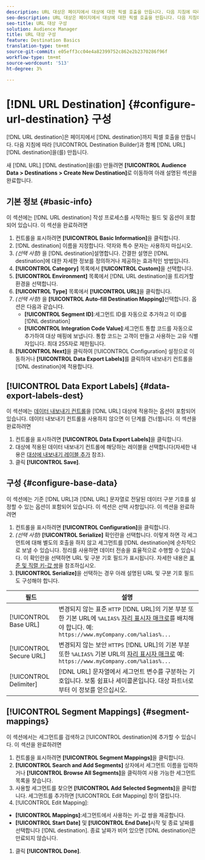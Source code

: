 ```yaml
---
description: URL 대상은 페이지에서 대상에 대한 픽셀 호출을 만듭니다. 다음 지침에 따라 대상 빌더로 URL 대상을 만듭니다.
seo-description: URL 대상은 페이지에서 대상에 대한 픽셀 호출을 만듭니다. 다음 지침에 따라 대상 빌더로 URL 대상을 만듭니다.
seo-title: URL 대상 구성
solution: Audience Manager
title: URL 대상 구성
feature: Destination Basics
translation-type: tm+mt
source-git-commit: e05eff3cc04e4a82399752c862e2b2370286f96f
workflow-type: tm+mt
source-wordcount: '513'
ht-degree: 3%

---
```




# [!DNL URL Destination] {#configure-url-destination} 구성

[!DNL URL destination]은 페이지에서 [!DNL destination]까지 픽셀 호출을 만듭니다. 다음 지침에 따라 [!UICONTROL Destination Builder]과 함께 [!DNL URL] [!DNL destination]을(를) 만듭니다.

<!-- create-url-destination.xml -->

새 [!DNL URL] [!DNL destination]을(를) 만들려면 **[!UICONTROL Audience Data > Destinations > Create New Destination]**&#x200B;로 이동하여 아래 설명된 섹션을 완료합니다.

## 기본 정보 {#basic-info}

이 섹션에는 [!DNL URL destination] 작성 프로세스를 시작하는 필드 및 옵션이 포함되어 있습니다. 이 섹션을 완료하려면

1. 컨트롤을 표시하려면 **[!UICONTROL Basic Information]**&#x200B;을 클릭합니다.
2. [!DNL destination] 이름을 지정합니다. 약자와 특수 문자는 사용하지 마십시오.
3. *(선택 사항)* 을  [!DNL destination]설명합니다. 간결한 설명은 [!DNL destination]에 대한 자세한 정보를 정의하거나 제공하는 효과적인 방법입니다.
4. **[!UICONTROL Category]** 목록에서 **[!UICONTROL Custom]**&#x200B;을 선택합니다.
5. **[!UICONTROL Environment]** 목록에서 [!DNL URL destination]을 트리거할 환경을 선택합니다.
6. **[!UICONTROL Type]** 목록에서 **[!UICONTROL URL]**&#x200B;을 클릭합니다.
7. *(선택 사항)* 을  **[!UICONTROL Auto-fill Destination Mapping]**&#x200B;선택합니다. 옵션은 다음과 같습니다.
   * **[!UICONTROL Segment ID]**:세그먼트 ID를 자동으로 추가하고 이 ID를  [!DNL destination]
   * **[!UICONTROL Integration Code Value]**:세그먼트 통합 코드를 자동으로 추가하여 대상 매핑에 보냅니다. 통합 코드는 고객이 만들고 사용하는 고유 식별자입니다. 최대 255자로 제한됩니다.
8. **[!UICONTROL Next]**&#x200B;을 클릭하여 [!UICONTROL Configuration] 설정으로 이동하거나 **[!UICONTROL Data Export Labels]**&#x200B;를 클릭하여 내보내기 컨트롤을 [!DNL destination]에 적용합니다.

## [!UICONTROL Data Export Labels] {#data-export-labels-dest}

이 섹션에는 [데이터 내보내기 컨트롤](../../features/data-export-controls.md)을 [!DNL URL] 대상에 적용하는 옵션이 포함되어 있습니다. 데이터 내보내기 컨트롤을 사용하지 않으면 이 단계를 건너뜁니다. 이 섹션을 완료하려면

1. 컨트롤을 표시하려면 **[!UICONTROL Data Export Labels]**&#x200B;을 클릭합니다.
2. 대상에 적용된 데이터 내보내기 컨트롤에 해당하는 레이블을 선택합니다(자세한 내용은 [대상에 내보내기 레이블 추가](/help/using/features/destinations/add-data-export-labels.md) 참조).
3. 클릭 **[!UICONTROL Save]**.

## 구성 {#configure-base-data}

이 섹션에는 기준 [!DNL URL]과 [!DNL URL] 문자열로 전달된 데이터 구분 기호를 설정할 수 있는 옵션이 포함되어 있습니다. 이 섹션은 선택 사항입니다. 이 섹션을 완료하려면

1. 컨트롤을 표시하려면 **[!UICONTROL Configuration]**&#x200B;을 클릭합니다.
1. *(선택 사항)*  **[!UICONTROL Serialize]** 확인란을 선택합니다.
이렇게 하면 각 세그먼트에 대해 별도의 호출을 하지 않고 세그먼트를 [!DNL destination]에 순차적으로 보낼 수 있습니다. 정리를 사용하면 데이터 전송을 효율적으로 수행할 수 있습니다. 이 확인란을 선택하면 URL 및 구분 기호 필드가 표시됩니다. 자세한 내용은 [표준 및 직렬 키-값 쌍](../../features/destinations/key-value-pairs.md)을 참조하십시오.
1. **[!UICONTROL Serialize]**&#x200B;을 선택하는 경우 아래 설명된 URL 및 구분 기호 필드도 구성해야 합니다.

| 필드 | 설명 |
|--- |--- |
| [!UICONTROL Base URL] | 변경되지 않는 표준 `HTTP` [!DNL URL]의 기본 부분 또한 기본 URL에 `%ALIAS%` [자리 표시자 매크로](../../features/destinations/destination-macros.md#destination-macros-defined)를 배치해야 합니다. 예: `https://www.myCompany.com/%alias%...` |
| [!UICONTROL Secure URL] | 변경되지 않는 보안 `HTTPS` [!DNL URL]의 기본 부분 또한 `%ALIAS%`   기본 URL의 [자리 표시자 매크로](../../features/destinations/destination-macros.md#destination-macros-defined) 예: `https://www.myCompany.com/%alias%...` |
| [!UICONTROL Delimiter] | [!DNL URL] 문자열에서 세그먼트 변수를 구분하는 기호입니다. 보통 쉼표나 세미콜론입니다. 대상 파트너로부터 이 정보를 얻으십시오. |

## [!UICONTROL Segment Mappings] {#segment-mappings}

이 섹션에서는 세그먼트를 검색하고 [!UICONTROL destination]에 추가할 수 있습니다. 이 섹션을 완료하려면

1. 컨트롤을 표시하려면 **[!UICONTROL Segment Mappings]**&#x200B;을 클릭합니다.
1. **[!UICONTROL Search and Add Segments]** 상자에서 세그먼트 이름을 입력하거나 **[!UICONTROL Browse All Segments]**&#x200B;을 클릭하여 사용 가능한 세그먼트 목록을 찾습니다.
1. 사용할 세그먼트를 찾으면 **[!UICONTROL Add Selected Segments]**&#x200B;을 클릭합니다. 세그먼트를 추가하면 [!UICONTROL Edit Mapping] 창이 열립니다.
1.  [!UICONTROL Edit Mapping]:
   * **[!UICONTROL Mappings]**:세그먼트에서 사용하는 키-값 쌍을 제공합니다.
   * **[!UICONTROL Start Date]** 및  **[!UICONTROL End Date]**&#x200B;시작 및 종료 날짜를 선택합니다 [!DNL destination]. 종료 날짜가 비어 있으면 [!DNL destination]은 만료되지 않습니다.
1. 클릭 **[!UICONTROL Done]**.